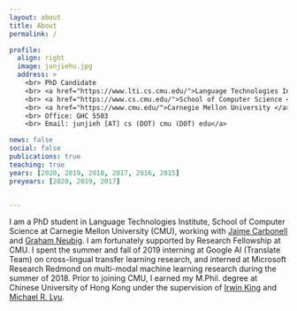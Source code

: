 ```yaml
---
layout: about
title: About
permalink: /

profile:
  align: right
  image: junjiehu.jpg
  address: >
    <br> PhD Candidate 
    <br> <a href="https://www.lti.cs.cmu.edu/">Language Technologies Institute </a> 
    <br> <a href="https://www.cs.cmu.edu/">School of Computer Science </a> 
    <br> <a href="https://www.cmu.edu/">Carnegie Mellon University </a> 
    <br> Office: GHC 5503 
    <br> Email: junjieh [AT] cs (DOT) cmu (DOT) edu</a> 

news: false
social: false
publications: true
teaching: true
years: [2020, 2019, 2018, 2017, 2016, 2015]
preyears: [2020, 2019, 2017]


---
```

I am a PhD student in Language Technologies Institute, School of Computer Science at Carnegie Mellon University (CMU), working with [Jaime Carbonell](https://www.cs.cmu.edu/~jgc/) and [Graham Neubig](http://www.phontron.com/). I am fortunately supported by Research Fellowship at CMU. I spent the summer and fall of 2019 interning at Google AI (Translate Team) on cross-lingual transfer learning research, and interned at Microsoft Research Redmond on multi-modal machine learning research during the summer of 2018. Prior to joining CMU, I earned my M.Phil. degree at Chinese University of Hong Kong under the supervision of [Irwin King](https://www.cse.cuhk.edu.hk/irwin.king/home) and [Michael R. Lyu](https://www.cse.cuhk.edu.hk/lyu/).
